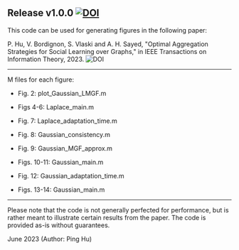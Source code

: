 ## Release v1.0.0 [![DOI](https://zenodo.org/badge/669195561.svg)](https://zenodo.org/badge/latestdoi/669195561)


This code can be used for generating figures in the following paper:

P. Hu, V. Bordignon, S. Vlaski and A. H. Sayed, "Optimal Aggregation Strategies for Social Learning over Graphs," in IEEE Transactions on Information Theory, 2023. ![DOI](https://zenodo.org/badge/DOI/10.1109/TIT.2023.3281647.svg)

*****************************************
M files for each figure:

- Fig. 2:  plot_Gaussian_LMGF.m

- Figs 4-6:     Laplace_main.m

- Fig. 7:       Laplace_adaptation_time.m

- Fig. 8:       Gaussian_consistency.m

- Fig. 9:       Gaussian_MGF_approx.m

- Figs. 10-11:  Gaussian_main.m

- Fig. 12:      Gaussian_adaptation_time.m

- Figs. 13-14:  Gaussian_main.m
*****************************************

Please note that the code is not generally perfected for performance, but is rather meant to illustrate certain results from the paper. The code is provided as-is without guarantees.

June 2023 (Author: Ping Hu)
